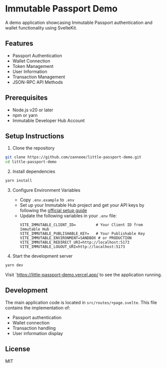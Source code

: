 # Immutable Passport Demo

A demo application showcasing Immutable Passport authentication and wallet functionality using SvelteKit.

## Features

- Passport Authentication
- Wallet Connection
- Token Management
- User Information
- Transaction Management
- JSON-RPC API Methods

## Prerequisites

- Node.js v20 or later
- npm or yarn
- Immutable Developer Hub Account

## Setup Instructions

1. Clone the repository
```bash
git clone https://github.com/zanneee/little-passport-demo.git
cd little-passport-demo
```

2. Install dependencies
```bash
yarn install
```

3. Configure Environment Variables
   - Copy `.env.example` to `.env`
   - Set up your Immutable Hub project and get your API keys by following the [official setup guide](https://docs.immutable.com/tutorials/zkEVM/build-web-game/setting-up)
   - Update the following variables in your `.env` file:
     ```
     VITE_IMMUTABLE_CLIENT_ID=         # Your Client ID from Immutable Hub
     VITE_IMMUTABLE_PUBLISHABLE_KEY=   # Your Publishable Key
     VITE_IMMUTABLE_ENVIRONMENT=SANDBOX # or PRODUCTION
     VITE_IMMUTABLE_REDIRECT_URI=http://localhost:5173
     VITE_IMMUTABLE_LOGOUT_URI=http://localhost:5173
     ```

4. Start the development server
```bash
yarn dev
```

Visit `https://little-passport-demo.vercel.app/ to see the application running.

## Development

The main application code is located in `src/routes/+page.svelte`. This file contains the implementation of:
- Passport authentication
- Wallet connection
- Transaction handling
- User information display

## License

MIT
